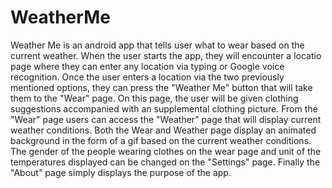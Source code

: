 # WeatherMe
Weather Me is an android app that tells user what to wear based on the current weather.  When the user starts the app, they will encounter
a locatio page where they can enter any location via typing or Google voice recognition.  Once the user enters a location via the two 
previously mentioned options, they can press the "Weather Me" button that will take them to the "Wear" page.  On this page, the user will
be given clothing suggestions accompanied with an supplemental clothing picture.  From the "Wear" page users can access the "Weather" 
page that will display current weather conditions.  Both the Wear and Weather page display an animated background in the form of a gif 
based on the current weather conditions. The gender of the people wearing clothes on the wear page and unit of the temperatures
displayed can be changed on the "Settings" page.  Finally the "About" page simply displays the purpose of the app. 

